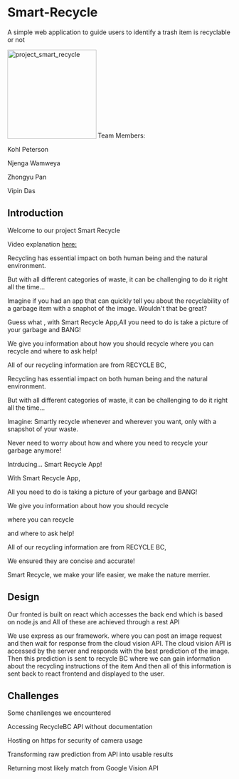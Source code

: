 # Smart-Recycle
A simple web application to guide users to identify a trash item is recyclable or not

<p>
<img  align="left" width="200" height="200"
width="322" alt="project_smart_recycle" src="https://github.com/user-attachments/assets/0ff4efe2-0032-4c8a-9aec-0a8c0e7497a1" />
</p><br><br><br><br><br><br><br><br><br><br>


Team Members:

Kohl Peterson

Njenga Wamweya

Zhongyu Pan

Vipin Das

## Introduction

Welcome to our project Smart Recycle

Video explanation [here:](https://www.youtube.com/watch?v=SgueQK26JV0)

Recycling has essential impact on both human being and the natural environment.

But with all different categories of waste, it can be challenging to do it right all the time...

Imagine if you had an app that can quickly tell you about the recyclability of a garbage item with a snaphot of the image. Wouldn't that be great?

Guess what , with Smart Recycle App,All you need to do is take a picture of your garbage and BANG!

We give you information about how you should recycle where you can recycle and where to ask help!

All of our recycling information are from RECYCLE BC,

Recycling has essential impact on both human being and the natural environment.

But with all different categories of waste, it can be challenging to do it right all the time...

Imagine: Smartly recycle whenever and wherever you want, only with a snapshot of your waste.

Never need to worry about how and where you need to recycle your garbage anymore!

Intrducing... Smart Recycle App!

With Smart Recycle App, 

All you need to do is taking a picture of your garbage and BANG! 

We give you information about how you should recycle

where you can recycle

and where to ask help!

All of our recycling information are from RECYCLE BC, 

We ensured they are concise and accurate!

Smart Recycle, we make your life easier, we make the nature merrier.


## Design

Our fronted is built on react which accesses the back end which is based on node.js and All of these are achieved through a rest API

We use express as our framework.  where you can post an image request and then wait for response from the cloud vision API. 
The cloud vision API is accessed by the server and responds with the best prediction of the image. 
Then this prediction is sent to recycle BC where we can gain information about the recycling instructions of the item 
And then all of this information is sent back to react frontend and displayed to the user.

## Challenges

Some chanllenges we encountered

Accessing RecycleBC API without documentation

Hosting on https for security of camera usage

Transforming raw prediction from API into usable results

Returning most likely match from Google Vision API 
